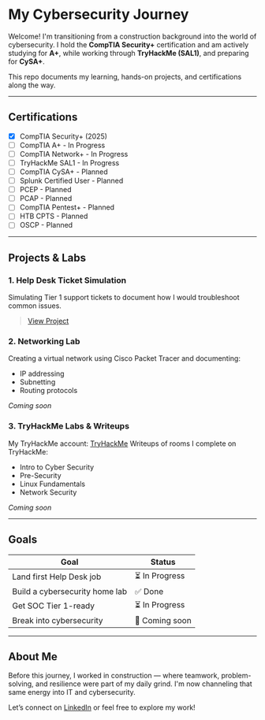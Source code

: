 # My Cybersecurity Journey

Welcome! I'm transitioning from a construction background into the world of cybersecurity. I hold the **CompTIA Security+** certification and am actively studying for **A+**, while working through **TryHackMe (SAL1)**, and preparing for **CySA+**.

This repo documents my learning, hands-on projects, and certifications along the way.

---

## Certifications

- [x] CompTIA Security+ (2025)
- [ ] CompTIA A+ - In Progress
- [ ] CompTIA Network+ - In Progress
- [ ] TryHackMe SAL1 - In Progress
- [ ] CompTIA CySA+ - Planned
- [ ] Splunk Certified User - Planned
- [ ] PCEP - Planned
- [ ] PCAP - Planned
- [ ] CompTIA Pentest+ - Planned
- [ ] HTB CPTS - Planned
- [ ] OSCP - Planned

---

## Projects & Labs

### 1. Help Desk Ticket Simulation
Simulating Tier 1 support tickets to document how I would troubleshoot common issues.
> [View Project](https://github.com/yourusername/help-desk-ticket-simulation)

### 2. Networking Lab 
Creating a virtual network using Cisco Packet Tracer and documenting:
- IP addressing
- Subnetting
- Routing protocols

_Coming soon_

### 3. TryHackMe Labs & Writeups
My TryHackMe account: [TryHackMe](https://tryhackme.com/p/s1..) 
Writeups of rooms I complete on TryHackMe:
- Intro to Cyber Security
- Pre-Security
- Linux Fundamentals
- Network Security

_Coming soon_

---

## Goals

| Goal | Status |
|------|--------|
| Land first Help Desk job | ⏳ In Progress |
| Build a cybersecurity home lab | ✅ Done |
| Get SOC Tier 1-ready | ⏳ In Progress |
| Break into cybersecurity | 🚀 Coming soon |

---

## About Me

Before this journey, I worked in construction — where teamwork, problem-solving, and resilience were part of my daily grind. I'm now channeling that same energy into IT and cybersecurity.

Let’s connect on [LinkedIn](https://www.linkedin.com/in/stefan-piatek-2a8a002a1/) or feel free to explore my work!
